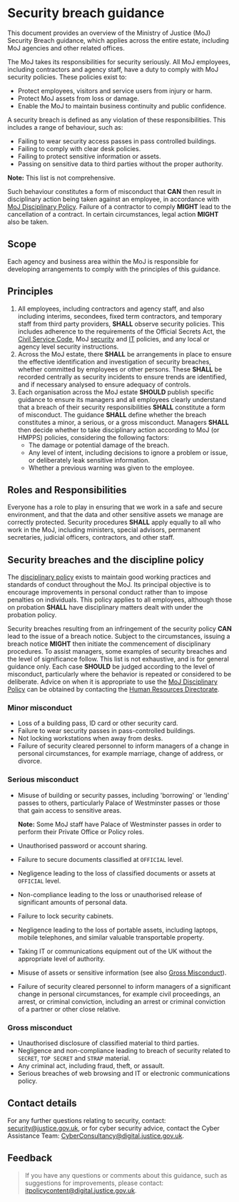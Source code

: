 # Security breach guidance

This document provides an overview of the Ministry of Justice \(MoJ\) Security Breach guidance, which applies across the entire estate, including MoJ agencies and other related offices.

The MoJ takes its responsibilities for security seriously. All MoJ employees, including contractors and agency staff, have a duty to comply with MoJ security policies. These policies exist to:

-   Protect employees, visitors and service users from injury or harm.
-   Protect MoJ assets from loss or damage.
-   Enable the MoJ to maintain business continuity and public confidence.

A security breach is defined as any violation of these responsibilities. This includes a range of behaviour, such as:

-   Failing to wear security access passes in pass controlled buildings.
-   Failing to comply with clear desk policies.
-   Failing to protect sensitive information or assets.
-   Passing on sensitive data to third parties without the proper authority.

**Note:** This list is not comprehensive.

Such behaviour constitutes a form of misconduct that **CAN** then result in disciplinary action being taken against an employee, in accordance with [MoJ Disciplinary Policy](https://intranet.justice.gov.uk/documents/2015/04/discipline-policy-and-guidance.pdf). Failure of a contractor to comply **MIGHT** lead to the cancellation of a contract. In certain circumstances, legal action **MIGHT** also be taken.

## Scope

Each agency and business area within the MoJ is responsible for developing arrangements to comply with the principles of this guidance.

## Principles

1.  All employees, including contractors and agency staff, and also including interims, secondees, fixed term contractors, and temporary staff from third party providers, **SHALL** observe security policies. This includes adherence to the requirements of the Official Secrets Act, the [Civil Service Code](https://www.gov.uk/government/publications/civil-service-code/the-civil-service-code), MoJ [security](cyber-and-technical-security-guidance.md) and [IT](information-classification-handling-and-security-guide.md) policies, and any local or agency level security instructions.
2.  Across the MoJ estate, there **SHALL** be arrangements in place to ensure the effective identification and investigation of security breaches, whether committed by employees or other persons. These **SHALL** be recorded centrally as security incidents to ensure trends are identified, and if necessary analysed to ensure adequacy of controls.
3.  Each organisation across the MoJ estate **SHOULD** publish specific guidance to ensure its managers and all employees clearly understand that a breach of their security responsibilities **SHALL** constitute a form of misconduct. The guidance **SHALL** define whether the breach constitutes a minor, a serious, or a gross misconduct. Managers **SHALL** then decide whether to take disciplinary action according to MoJ \(or HMPPS\) policies, considering the following factors:
    -   The damage or potential damage of the breach.
    -   Any level of intent, including decisions to ignore a problem or issue, or deliberately leak sensitive information.
    -   Whether a previous warning was given to the employee.

## Roles and Responsibilities

Everyone has a role to play in ensuring that we work in a safe and secure environment, and that the data and other sensitive assets we manage are correctly protected. Security procedures **SHALL** apply equally to all who work in the MoJ, including ministers, special advisors, permanent secretaries, judicial officers, contractors, and other staff.

## Security breaches and the discipline policy

The [disciplinary policy](https://intranet.justice.gov.uk/documents/2015/04/discipline-policy-and-guidance.pdf) exists to maintain good working practices and standards of conduct throughout the MoJ. Its principal objective is to encourage improvements in personal conduct rather than to impose penalties on individuals. This policy applies to all employees, although those on probation **SHALL** have disciplinary matters dealt with under the probation policy.

Security breaches resulting from an infringement of the security policy **CAN** lead to the issue of a breach notice. Subject to the circumstances, issuing a breach notice **MIGHT** then initiate the commencement of disciplinary procedures. To assist managers, some examples of security breaches and the level of significance follow. This list is not exhaustive, and is for general guidance only. Each case **SHOULD** be judged according to the level of misconduct, particularly where the behavior is repeated or considered to be deliberate. Advice on when it is appropriate to use the [MoJ Disciplinary Policy](https://intranet.justice.gov.uk/documents/2015/04/discipline-policy-and-guidance.pdf) can be obtained by contacting the [Human Resources Directorate](mailto:Moj-hr-enquiries@gov.sscl.com).

### Minor misconduct

-   Loss of a building pass, ID card or other security card.
-   Failure to wear security passes in pass-controlled buildings.
-   Not locking workstations when away from desks.
-   Failure of security cleared personnel to inform managers of a change in personal circumstances, for example marriage, change of address, or divorce.

### Serious misconduct

-   Misuse of building or security passes, including 'borrowing' or 'lending' passes to others, particularly Palace of Westminster passes or those that gain access to sensitive areas.

    **Note:** Some MoJ staff have Palace of Westminster passes in order to perform their Private Office or Policy roles.

-   Unauthorised password or account sharing.
-   Failure to secure documents classified at `OFFICIAL` level.
-   Negligence leading to the loss of classified documents or assets at `OFFICIAL` level.
-   Non-compliance leading to the loss or unauthorised release of significant amounts of personal data.
-   Failure to lock security cabinets.
-   Negligence leading to the loss of portable assets, including laptops, mobile telephones, and similar valuable transportable property.
-   Taking IT or communications equipment out of the UK without the appropriate level of authority.
-   Misuse of assets or sensitive information \(see also [Gross Misconduct](#gross-misconduct)\).
-   Failure of security cleared personnel to inform managers of a significant change in personal circumstances, for example civil proceedings, an arrest, or criminal conviction, including an arrest or criminal conviction of a partner or other close relative.

### Gross misconduct

-   Unauthorised disclosure of classified material to third parties.
-   Negligence and non-compliance leading to breach of security related to `SECRET`, `TOP SECRET` and `STRAP` material.
-   Any criminal act, including fraud, theft, or assault.
-   Serious breaches of web browsing and IT or electronic communications policy.

## Contact details

For any further questions relating to security, contact: [security@justice.gov.uk](mailto:security@justice.gov.uk), or for cyber security advice, contact the Cyber Assistance Team: [CyberConsultancy@digital.justice.gov.uk](mailto:CyberConsultancy@digital.justice.gov.uk).

## Feedback

> If you have any questions or comments about this guidance, such as suggestions for improvements, please contact: [itpolicycontent@digital.justice.gov.uk](mailto:itpolicycontent@digital.justice.gov.uk).

